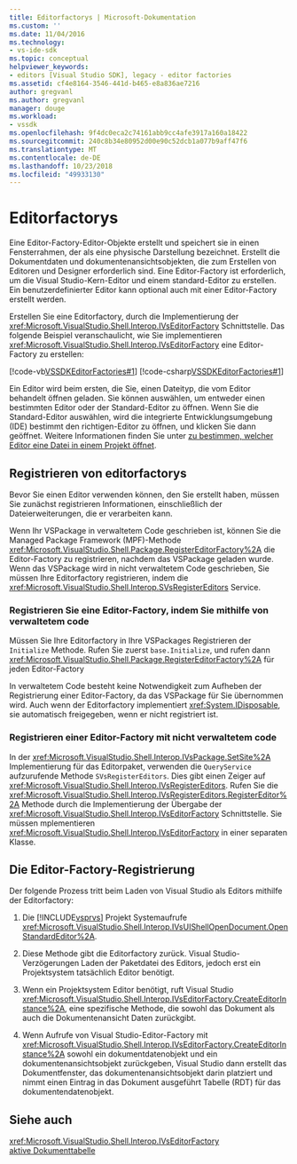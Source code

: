 ```yaml
---
title: Editorfactorys | Microsoft-Dokumentation
ms.custom: ''
ms.date: 11/04/2016
ms.technology:
- vs-ide-sdk
ms.topic: conceptual
helpviewer_keywords:
- editors [Visual Studio SDK], legacy - editor factories
ms.assetid: cf4e8164-3546-441d-b465-e8a836ae7216
author: gregvanl
ms.author: gregvanl
manager: douge
ms.workload:
- vssdk
ms.openlocfilehash: 9f4dc0eca2c74161abb9cc4afe3917a160a18422
ms.sourcegitcommit: 240c8b34e80952d00e90c52dcb1a077b9aff47f6
ms.translationtype: MT
ms.contentlocale: de-DE
ms.lasthandoff: 10/23/2018
ms.locfileid: "49933130"
---
```

# <a name="editor-factories"></a>Editorfactorys
Eine Editor-Factory-Editor-Objekte erstellt und speichert sie in einen Fensterrahmen, der als eine physische Darstellung bezeichnet. Erstellt die Dokumentdaten und dokumentenansichtsobjekten, die zum Erstellen von Editoren und Designer erforderlich sind. Eine Editor-Factory ist erforderlich, um die Visual Studio-Kern-Editor und einem standard-Editor zu erstellen. Ein benutzerdefinierter Editor kann optional auch mit einer Editor-Factory erstellt werden.  
  
 Erstellen Sie eine Editorfactory, durch die Implementierung der <xref:Microsoft.VisualStudio.Shell.Interop.IVsEditorFactory> Schnittstelle. Das folgende Beispiel veranschaulicht, wie Sie implementieren <xref:Microsoft.VisualStudio.Shell.Interop.IVsEditorFactory> eine Editor-Factory zu erstellen:  
  
 [!code-vb[VSSDKEditorFactories#1](../extensibility/codesnippet/VisualBasic/editor-factories_1.vb)]
 [!code-csharp[VSSDKEditorFactories#1](../extensibility/codesnippet/CSharp/editor-factories_1.cs)]  
  
 Ein Editor wird beim ersten, die Sie, einen Dateityp, die vom Editor behandelt öffnen geladen. Sie können auswählen, um entweder einen bestimmten Editor oder der Standard-Editor zu öffnen. Wenn Sie die Standard-Editor auswählen, wird die integrierte Entwicklungsumgebung (IDE) bestimmt den richtigen-Editor zu öffnen, und klicken Sie dann geöffnet. Weitere Informationen finden Sie unter [zu bestimmen, welcher Editor eine Datei in einem Projekt öffnet](../extensibility/internals/determining-which-editor-opens-a-file-in-a-project.md).  
  
## <a name="register-editor-factories"></a>Registrieren von editorfactorys  
 Bevor Sie einen Editor verwenden können, den Sie erstellt haben, müssen Sie zunächst registrieren Informationen, einschließlich der Dateierweiterungen, die er verarbeiten kann.  
  
 Wenn Ihr VSPackage in verwaltetem Code geschrieben ist, können Sie die Managed Package Framework (MPF)-Methode <xref:Microsoft.VisualStudio.Shell.Package.RegisterEditorFactory%2A> die Editor-Factory zu registrieren, nachdem das VSPackage geladen wurde. Wenn das VSPackage wird in nicht verwaltetem Code geschrieben, Sie müssen Ihre Editorfactory registrieren, indem die <xref:Microsoft.VisualStudio.Shell.Interop.SVsRegisterEditors> Service.  
  
### <a name="register-an-editor-factory-by-using-managed-code"></a>Registrieren Sie eine Editor-Factory, indem Sie mithilfe von verwaltetem code  
 Müssen Sie Ihre Editorfactory in Ihre VSPackages Registrieren der `Initialize` Methode. Rufen Sie zuerst `base.Initialize`, und rufen dann <xref:Microsoft.VisualStudio.Shell.Package.RegisterEditorFactory%2A> für jeden Editor-Factory  
  
 In verwaltetem Code besteht keine Notwendigkeit zum Aufheben der Registrierung einer Editor-Factory, da das VSPackage für Sie übernommen wird. Auch wenn der Editorfactory implementiert <xref:System.IDisposable>, sie automatisch freigegeben, wenn er nicht registriert ist.  
  
### <a name="register-an-editor-factory-by-using-unmanaged-code"></a>Registrieren einer Editor-Factory mit nicht verwaltetem code  
 In der <xref:Microsoft.VisualStudio.Shell.Interop.IVsPackage.SetSite%2A> Implementierung für das Editorpaket, verwenden die `QueryService` aufzurufende Methode `SVsRegisterEditors`. Dies gibt einen Zeiger auf <xref:Microsoft.VisualStudio.Shell.Interop.IVsRegisterEditors>. Rufen Sie die <xref:Microsoft.VisualStudio.Shell.Interop.IVsRegisterEditors.RegisterEditor%2A> Methode durch die Implementierung der Übergabe der <xref:Microsoft.VisualStudio.Shell.Interop.IVsEditorFactory> Schnittstelle. Sie müssen mplementieren <xref:Microsoft.VisualStudio.Shell.Interop.IVsEditorFactory> in einer separaten Klasse.  
  
## <a name="the-editor-factory-registration-process"></a>Die Editor-Factory-Registrierung  
 Der folgende Prozess tritt beim Laden von Visual Studio als Editors mithilfe der Editorfactory:  
  
1. Die [!INCLUDE[vsprvs](../code-quality/includes/vsprvs_md.md)] Projekt Systemaufrufe <xref:Microsoft.VisualStudio.Shell.Interop.IVsUIShellOpenDocument.OpenStandardEditor%2A>.  
  
2. Diese Methode gibt die Editorfactory zurück. Visual Studio-Verzögerungen Laden der Paketdatei des Editors, jedoch erst ein Projektsystem tatsächlich Editor benötigt.  
  
3. Wenn ein Projektsystem Editor benötigt, ruft Visual Studio <xref:Microsoft.VisualStudio.Shell.Interop.IVsEditorFactory.CreateEditorInstance%2A>, eine spezifische Methode, die sowohl das Dokument als auch die Dokumentenansicht Daten zurückgibt.  
  
4. Wenn Aufrufe von Visual Studio-Editor-Factory mit <xref:Microsoft.VisualStudio.Shell.Interop.IVsEditorFactory.CreateEditorInstance%2A> sowohl ein dokumentdatenobjekt und ein dokumentenansichtsobjekt zurückgeben, Visual Studio dann erstellt das Dokumentfenster, das dokumentenansichtsobjekt darin platziert und nimmt einen Eintrag in das Dokument ausgeführt Tabelle (RDT) für das dokumentendatenobjekt.  
  
## <a name="see-also"></a>Siehe auch  
 <xref:Microsoft.VisualStudio.Shell.Interop.IVsEditorFactory>   
 [aktive Dokumenttabelle](../extensibility/internals/running-document-table.md)